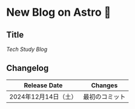 # New Blog on Astro 🚀

## Title
*Tech Study Blog*

## Changelog
| Release Date | Changes |
----|---- 
| 2024年12月14日（土） | 最初のコミット |